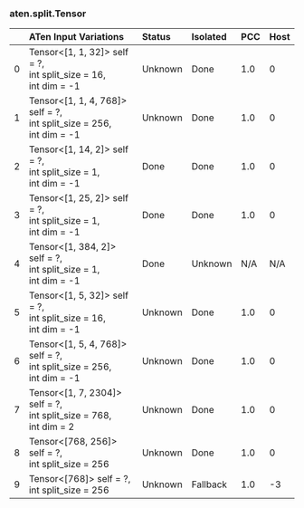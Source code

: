 ### aten.split.Tensor
|    | ATen Input Variations                                                     | Status   | Isolated   | PCC   | Host   |
|---:|:--------------------------------------------------------------------------|:---------|:-----------|:------|:-------|
|  0 | Tensor<[1, 1, 32]> self = ?,<br>int split_size = 16,<br>int dim = -1      | Unknown  | Done       | 1.0   | 0      |
|  1 | Tensor<[1, 1, 4, 768]> self = ?,<br>int split_size = 256,<br>int dim = -1 | Unknown  | Done       | 1.0   | 0      |
|  2 | Tensor<[1, 14, 2]> self = ?,<br>int split_size = 1,<br>int dim = -1       | Done     | Done       | 1.0   | 0      |
|  3 | Tensor<[1, 25, 2]> self = ?,<br>int split_size = 1,<br>int dim = -1       | Done     | Done       | 1.0   | 0      |
|  4 | Tensor<[1, 384, 2]> self = ?,<br>int split_size = 1,<br>int dim = -1      | Done     | Unknown    | N/A   | N/A    |
|  5 | Tensor<[1, 5, 32]> self = ?,<br>int split_size = 16,<br>int dim = -1      | Unknown  | Done       | 1.0   | 0      |
|  6 | Tensor<[1, 5, 4, 768]> self = ?,<br>int split_size = 256,<br>int dim = -1 | Unknown  | Done       | 1.0   | 0      |
|  7 | Tensor<[1, 7, 2304]> self = ?,<br>int split_size = 768,<br>int dim = 2    | Unknown  | Done       | 1.0   | 0      |
|  8 | Tensor<[768, 256]> self = ?,<br>int split_size = 256                      | Unknown  | Done       | 1.0   | 0      |
|  9 | Tensor<[768]> self = ?,<br>int split_size = 256                           | Unknown  | Fallback   | 1.0   | -3     |


